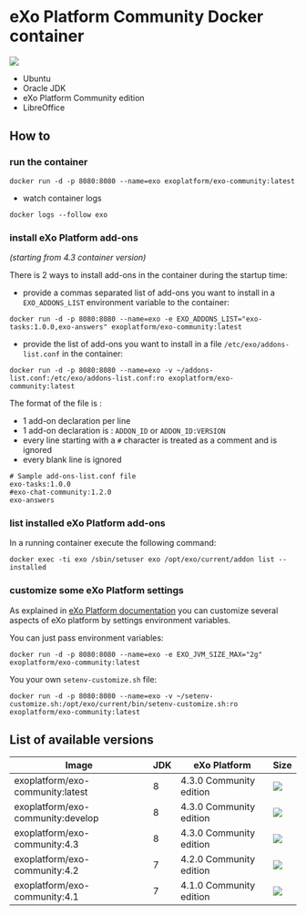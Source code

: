# eXo Platform Community Docker container
[![](https://badge.imagelayers.io/exoplatform/exo-community:latest.svg)](https://imagelayers.io/?images=exoplatform/exo-community:latest 'Get your own badge on imagelayers.io')
* Ubuntu
* Oracle JDK
* eXo Platform Community edition
* LibreOffice

## How to

### run the container

```
docker run -d -p 8080:8080 --name=exo exoplatform/exo-community:latest
```

* watch container logs

```
docker logs --follow exo
```

### install eXo Platform add-ons

_(starting from 4.3 container version)_

There is 2 ways to install add-ons in the container during the startup time:

* provide a commas separated list of add-ons you want to install in a `EXO_ADDONS_LIST` environment variable to the container:

```
docker run -d -p 8080:8080 --name=exo -e EXO_ADDONS_LIST="exo-tasks:1.0.0,exo-answers" exoplatform/exo-community:latest
```

* provide the list of add-ons you want to install in a file `/etc/exo/addons-list.conf` in the container:

```
docker run -d -p 8080:8080 --name=exo -v ~/addons-list.conf:/etc/exo/addons-list.conf:ro exoplatform/exo-community:latest
```

The format of the file is :
* 1 add-on declaration per line
* 1 add-on declaration is : `ADDON_ID` or `ADDON_ID:VERSION`
* every line starting with a `#` character is treated as a comment and is ignored
* every blank line is ignored

```
# Sample add-ons-list.conf file
exo-tasks:1.0.0
#exo-chat-community:1.2.0
exo-answers
```

### list installed eXo Platform add-ons

In a running container execute the following command:

```
docker exec -ti exo /sbin/setuser exo /opt/exo/current/addon list --installed
```

### customize some eXo Platform settings

As explained in [eXo Platform documentation](https://www.exoplatform.com/docs/PLF43/PLFAdminGuide.InstallationAndStartup.CustomizingEnvironmentVariables.html) you can customize several aspects of eXo platform by settings environment variables.

You can just pass environment variables:

```
docker run -d -p 8080:8080 --name=exo -e EXO_JVM_SIZE_MAX="2g" exoplatform/exo-community:latest
```

You your own `setenv-customize.sh` file:

```
docker run -d -p 8080:8080 --name=exo -v ~/setenv-customize.sh:/opt/exo/current/bin/setenv-customize.sh:ro exoplatform/exo-community:latest
```


## List of available versions

|    Image                         |  JDK  |   eXo Platform           |  Size
|----------------------------------|-------|--------------------------|----------------
|exoplatform/exo-community:latest  |   8   | 4.3.0 Community edition  |[![](https://badge.imagelayers.io/exoplatform/exo-community:latest.svg)](https://imagelayers.io/?images=exoplatform/exo-community:latest 'Get your own badge on imagelayers.io')
|exoplatform/exo-community:develop |   8   | 4.3.0 Community edition  |[![](https://badge.imagelayers.io/exoplatform/exo-community:develop.svg)](https://imagelayers.io/?images=exoplatform/exo-community:develop 'Get your own badge on imagelayers.io')
|exoplatform/exo-community:4.3     |   8   | 4.3.0 Community edition  |[![](https://badge.imagelayers.io/exoplatform/exo-community:4.3.svg)](https://imagelayers.io/?images=exoplatform/exo-community:4.3 'Get your own badge on imagelayers.io')
|exoplatform/exo-community:4.2     |   7   | 4.2.0 Community edition  |[![](https://badge.imagelayers.io/exoplatform/exo-community:4.2.svg)](https://imagelayers.io/?images=exoplatform/exo-community:4.2 'Get your own badge on imagelayers.io')
|exoplatform/exo-community:4.1     |   7   | 4.1.0 Community edition  |[![](https://badge.imagelayers.io/exoplatform/exo-community:4.1.svg)](https://imagelayers.io/?images=exoplatform/exo-community:4.1 'Get your own badge on imagelayers.io')
